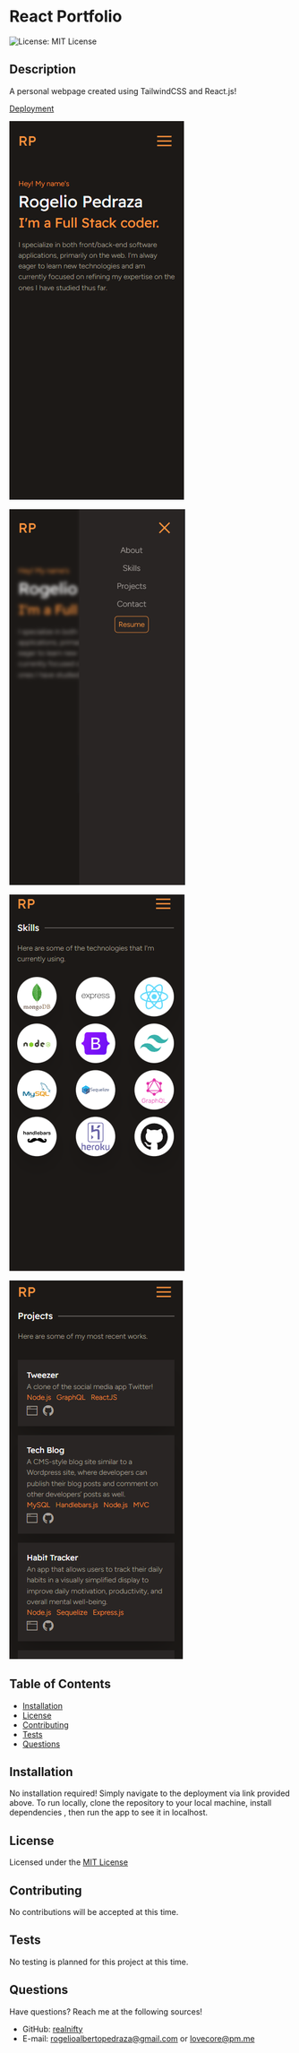 # React Portfolio

![License: MIT License](https://img.shields.io/badge/license-MIT-orange)
  
## Description

A personal webpage created using TailwindCSS and React.js!

[Deployment](https://realnifty-portfolio.herokuapp.com/)

![app screenshot](./images/app-ss.png)

![app screenshot](./images/app-ss2.png)

![app screenshot](./images/app-ss3.png)

![app screenshot](./images/app-ss4.png)

## Table of Contents

- [Installation](#installation)
- [License](#license)
- [Contributing](#contributing)
- [Tests](#tests)
- [Questions](#questions)

## Installation

No installation required! Simply navigate to the deployment via link provided above. To run locally, clone the repository to your local machine, install dependencies , then run the app to see it in localhost.

## License
    
Licensed under the [MIT License](https://spdx.org/licenses/MIT.html)

## Contributing

No contributions will be accepted at this time.

## Tests

No testing is planned for this project at this time.

## Questions

Have questions? Reach me at the following sources!

* GitHub: [realnifty](https://github.com/realnifty)
* E-mail: rogelioalbertopedraza@gmail.com or lovecore@pm.me